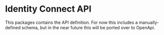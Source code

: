 # Identity Connect API

This packages contains the API definition.
For now this includes a manually-defined schema, but in the near future this will be ported over to OpenApi.
